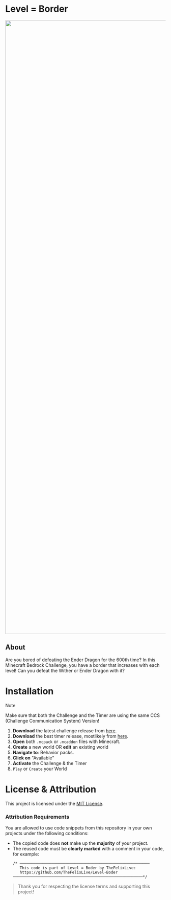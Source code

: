 # Level = Border
<img src="https://github.com/user-attachments/assets/732bc334-0a62-4ed6-98b9-41360e248416" width="1920" height="auto" />


## About
Are you bored of defeating the Ender Dragon for the 600th time?
In this Minecraft Bedrock Challenge, you have a border that increases with each level!
Can you defeat the Wither or Ender Dragon with it?


# Installation
> [!NOTE]
> Make sure that both the Challenge and the Timer are using the same CCS (Challenge Communication System) Version!

1. **Download** the latest challenge release from [here](https://github.com/TheFelixLive/Level-Boder/releases/latest).
2. **Download** the best timer release, mostlikely from [here](https://github.com/TheFelixLive/Timer-V/releases/latest).
3. **Open** both `.mcpack` or `.mcaddon` files with Minecraft.
4. **Create** a new world OR **edit** an existing world
5. **Navigate to**: Behavior packs.
6. **Click on** "Available"
7. **Activate** the Challenge & the Timer
8. `Play` or `Create` your World

# License & Attribution
This project is licensed under the [MIT License](./LICENSE).

### Attribution Requirements
You are allowed to use code snippets from this repository in your own projects under the following conditions:
- The copied code does **not** make up the **majority** of your project.
- The reused code must be **clearly marked** with a comment in your code, for example:
   ```
   /* ─────────────────────────────────────────────────────────
      This code is part of Level = Boder by TheFelixLive:
      https://github.com/TheFelixLive/Level-Boder
   ─────────────────────────────────────────────────────────*/
   ```

> Thank you for respecting the license terms and supporting this project!
